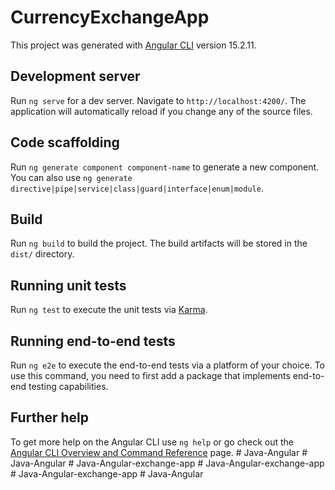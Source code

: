 # CurrencyExchangeApp

This project was generated with [Angular CLI](https://github.com/angular/angular-cli) version 15.2.11.

## Development server

Run `ng serve` for a dev server. Navigate to `http://localhost:4200/`. The application will automatically reload if you change any of the source files.

## Code scaffolding

Run `ng generate component component-name` to generate a new component. You can also use `ng generate directive|pipe|service|class|guard|interface|enum|module`.

## Build

Run `ng build` to build the project. The build artifacts will be stored in the `dist/` directory.

## Running unit tests

Run `ng test` to execute the unit tests via [Karma](https://karma-runner.github.io).

## Running end-to-end tests

Run `ng e2e` to execute the end-to-end tests via a platform of your choice. To use this command, you need to first add a package that implements end-to-end testing capabilities.

## Further help

To get more help on the Angular CLI use `ng help` or go check out the [Angular CLI Overview and Command Reference](https://angular.io/cli) page.
#   J a v a - A n g u l a r  
 #   J a v a - A n g u l a r  
 #   J a v a - A n g u l a r - e x c h a n g e - a p p  
 #   J a v a - A n g u l a r - e x c h a n g e - a p p  
 #   J a v a - A n g u l a r - e x c h a n g e - a p p  
 #   J a v a - A n g u l a r  
 